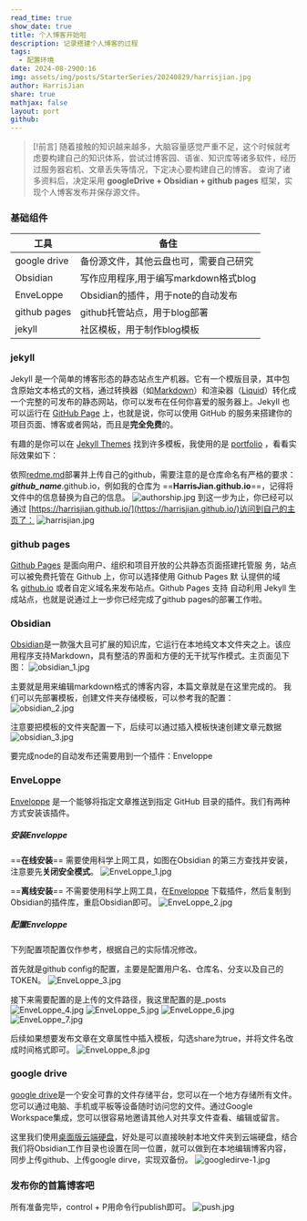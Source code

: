```yaml
---
read_time: true
show_date: true
title: 个人博客开始啦
description: 记录搭建个人博客的过程
tags:
  - 配置环境
date: 2024-08-2900:16
img: assets/img/posts/StarterSeries/20240829/harrisjian.jpg
author: HarrisJian
share: true
mathjax: false
layout: port
github: 
---
```


> [!前言]
> 随着接触的知识越来越多，大脑容量感觉严重不足，这个时候就考虑要构建自己的知识体系，尝试过博客园、语雀、知识库等诸多软件，经历过服务器宕机、文章丢失等情况，下定决心要构建自己的博客。
> 查询了诸多资料后，决定采用 **googleDrive + Obsidian + github pages** 框架，实现个人博客发布并保存源文件。
> 

### 基础组件

| 工具           | 备住                        |
| ------------ | ------------------------- |
| google drive | 备份源文件，其他云盘也可，需要自己研究       |
| Obsidian     | 写作应用程序,用于编写markdown格式blog |
| EnveLoppe    | Obsidian的插件，用于note的自动发布   |
| github pages | github托管站点，用于blog部署       |
| jekyll       | 社区模板，用于制作blog模板           |

### jekyll

Jekyll 是一个简单的博客形态的静态站点生产机器。它有一个模版目录，其中包含原始文本格式的文档，通过转换器（如[Markdown](http://daringfireball.net/projects/markdown/)）和渲染器（[Liquid](https://github.com/Shopify/liquid/wiki)）转化成一个完整的可发布的静态网站，你可以发布在任何你喜爱的服务器上。Jekyll 也可以运行在 [GitHub Page](http://pages.github.com/) 上，也就是说，你可以使用 GitHub 的服务来搭建你的项目页面、博客或者网站，而且是**完全免费**的。

有趣的是你可以在 [Jekyll Themes](http://jekyllthemes.org/) 找到许多模板，我使用的是 [portfolio](https://github.com/abhn/portfolio) ，看看实际效果如下：

依照[redme.md](https://github.com/abhn/portfolio/blob/add-license-1/README.md)部署并上传自己的github，需要注意的是仓库命名有严格的要求：***github_name***.github.io，例如我的仓库为 ==**HarrisJian.github.io**==，记得将文件中的信息替换为自己的信息。
![authorship.jpg](../assets/img/posts/StarterSeries/20240828/authorship.jpg)
到这一步为止，你已经可以通过 [https://harrisjian.github.io/](https://harrisjian.github.io/)访问到自己的主页了：
![harrisjian.jpg](../assets/img/posts/StarterSeries/20240828/harrisjian.jpg)
### github pages
[Github Pages](http://pages.github.com/) 是面向用户、组织和项目开放的公共静态页面搭建托管服 务，站点可以被免费托管在 Github 上，你可以选择使用 Github Pages 默 认提供的域名 [github.io](https://jekyllcn.com/docs/github-pages/) 或者自定义域名来发布站点。Github Pages 支持 自动利用 Jekyll 生成站点，也就是说通过上一步你已经完成了github pages的部署工作啦。

### Obsidian
[Obsidian](https://obsidian.md/)是一款强大且可扩展的知识库，它运行在本地纯文本文件夹之上。该应用程序支持Markdown，具有整洁的界面和方便的无干扰写作模式。主页面见下图：
![obsidian_1.jpg](../assets/img/posts/StarterSeries/20240828/obsidian_1.jpg)

主要就是用来编辑markdown格式的博客内容，本篇文章就是在这里完成的。
我们可以先部署模板，创建文件夹存储模板，可以参考我的配置：
![obsidian_2.jpg](../assets/img/posts/StarterSeries/20240828/obsidian_2.jpg)

注意要把模板的文件夹配置一下，后续可以通过插入模板快速创建文章元数据
![obsidian_3.jpg](../assets/img/posts/StarterSeries/20240828/obsidian_3.jpg)

要完成node的自动发布还需要用到一个插件：Enveloppe
### EnveLoppe
[Enveloppe](https://github.com/Enveloppe/obsidian-enveloppe) 是一个能够将指定文章推送到指定 GitHub 目录的插件。我们有两种方式安装该插件。

##### 安装Enveloppe
==**在线安装**== 需要使用科学上网工具，如图在Obsidian 的第三方查找并安装，注意要先**关闭安全模式**。
![EnveLoppe_1.jpg](../assets/img/posts/StarterSeries/20240828/EnveLoppe_1.jpg)

==**离线安装**== 不需要使用科学上网工具，在[Enveloppe](https://github.com/Enveloppe/obsidian-enveloppe) 下载插件，然后复制到Obsidian的插件库，重启Obsidian即可。
![EnveLoppe_2.jpg](../assets/img/posts/StarterSeries/20240828/EnveLoppe_2.jpg)
##### 配置Enveloppe
下列配置项配置仅作参考，根据自己的实际情况修改。

首先就是github config的配置，主要是配置用户名、仓库名、分支以及自己的TOKEN。
![EnveLoppe_3.jpg](../assets/img/posts/StarterSeries/20240828/EnveLoppe_3.jpg)

接下来需要配置的是上传的文件路径，我这里配置的是_posts
![EnveLoppe_4.jpg](../assets/img/posts/StarterSeries/20240828/EnveLoppe_4.jpg)
![EnveLoppe_5.jpg](../assets/img/posts/StarterSeries/20240828/EnveLoppe_5.jpg)
![EnveLoppe_6.jpg](../assets/img/posts/StarterSeries/20240828/EnveLoppe_6.jpg)
![EnveLoppe_7.jpg](../assets/img/posts/StarterSeries/20240828/EnveLoppe_7.jpg)

后续如果想要发布文章在文章属性中插入模板，勾选share为true，并将文件名改成时间格式即可。
![EnveLoppe_8.jpg](../assets/img/posts/StarterSeries/20240828/EnveLoppe_8.jpg)

### google drive
[google drive](https://drive.google.com/drive/)是一个安全可靠的文件存储平台，您可以在一个地方存储所有文件。您可以通过电脑、手机或平板等设备随时访问您的文件。通过Google Workspace集成，您可以很容易地邀请其他人对共享文件查看、编辑或留言。

这里我们使用[桌面版云端硬盘](https://www.google.com/drive/download/)，好处是可以直接映射本地文件夹到云端硬盘，结合我们将Obsidian工作目录也设置在同一位置，就可以做到在本地编辑博客内容，同步上传github、上传google dirve，实现双备份。
![googledirve-1.jpg](../assets/img/posts/StarterSeries/20240828/googledirve-1.jpg)

### 发布你的首篇博客吧
所有准备完毕，control + P用命令行publish即可。
![push.jpg](../assets/img/posts/StarterSeries/20240828/push.jpg)